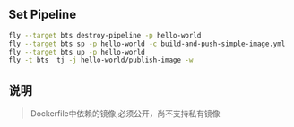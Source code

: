 ## Set Pipeline
```sh
fly --target bts destroy-pipeline -p hello-world
fly --target bts sp -p hello-world -c build-and-push-simple-image.yml
fly --target bts up -p hello-world
fly -t bts  tj -j hello-world/publish-image -w
```

## 说明
> Dockerfile中依赖的镜像,必须公开，尚不支持私有镜像
